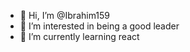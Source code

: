 - 👋 Hi, I’m @Ibrahim159
- 👀 I’m interested in being a good leader
- 🌱 I’m currently learning react

<!---
Ibrahim159/Ibrahim159 is a ✨ special ✨ repository because its `README.md` (this file) appears on your GitHub profile.
You can click the Preview link to take a look at your changes.
--->
